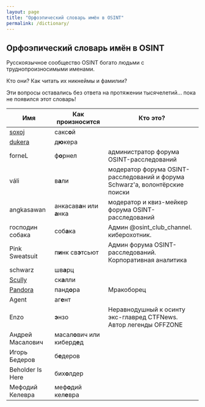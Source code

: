 ```yaml
---
layout: page
title: "Орфоэпический словарь имён в OSINT"
permalink: /dictionary/
---
```


## Орфоэпический словарь имён в OSINT

Русскоязычное сообщество OSINT богато людьми с труднопроизносимыми именами.

Кто они? Как читать их никнеймы и фамилии?

Эти вопросы оставались без ответа на протяжении тысячелетий...
пока не появился этот словарь!

| Имя         | Как произносится | Кто это? | 
| ----------- | ---------------- |--------- | 
| [soxoj](https://github.com/soxoj)       | сакс**о**й       | 
| [dukera](https://t.me/dukera_ch)      | д**ю**кера       | 
| forneL      | ф**о**рнел       | администратор форума OSINT-расследований         |    
| váli        | в**а**ли         | модератор форума OSINT-расследований и форума Schwarz'а, волонтёрские поиски        |    
| angkasawan  | анкасав**а**н или **а**нка  | модератор и квиз-мейкер форума OSINT-расследований | 
| господин собака | соб**а**ка   | Админ @osint_club_channel. киберохотник. | 
| Pink Sweatsuit | п**и**нк св**э**тсьют | Админ форума OSINT-расследований. Корпоративная аналитика |
| schwarz     | шв**а**рц        |          |
| [Scully](https://t.me/bsbjs7283i38jsiwkwkz)| ск**а**лли | | 
| [Pandora](https://t.me/pandora_intelligence)     |  панд**о**ра       | Мракоборец |
| Agent       | аг**е**нт        |          |  
| Enzo | **э**нзо | Неравнодушный к осинту экс-главред CTFNews. Автор легенды OFFZONE | 
| Андрей Масалович | масал**о**вич или киберд**е**д |
| Игорь Бедеров    | б**е**деров  |         |    
| Beholder Is Here | бих**о**лдер |         |
| Мефодий Келевра  | меф**о**дий кел**е**вра |     |

